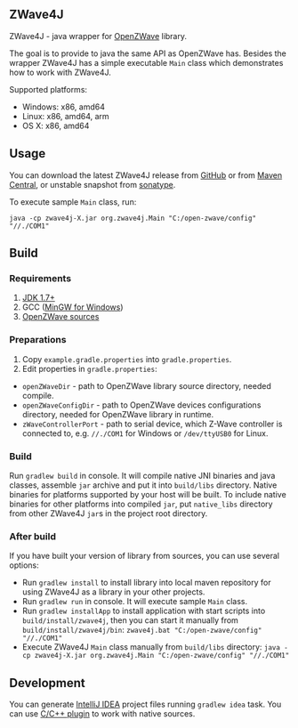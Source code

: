 ## ZWave4J
ZWave4J - java wrapper for [OpenZWave](https://code.google.com/p/open-zwave) library.

The goal is to provide to java the same API as OpenZWave has.
Besides the wrapper ZWave4J has a simple executable `Main` class which demonstrates how to work with ZWave4J.

Supported platforms:

* Windows: x86, amd64
* Linux: x86, amd64, arm
* OS X: x86, amd64

## Usage

You can download the latest ZWave4J release from [GitHub](https://github.com/zgmnkv/zwave4j/releases) or from [Maven Central](http://search.maven.org/#search%7Cga%7C1%7Ca%3A%22zwave4j%22),
or unstable snapshot from [sonatype](https://oss.sonatype.org/content/repositories/snapshots/com/github/zgmnkv/zwave4j/).

To execute sample `Main` class, run:

```java -cp zwave4j-X.jar org.zwave4j.Main "C:/open-zwave/config" "//./COM1"```

## Build

### Requirements

1. [JDK 1.7+](http://www.oracle.com/technetwork/java/javase/downloads/index.html)
2. GCC ([MinGW for Windows](http://sourceforge.net/projects/mingwbuilds/))
3. [OpenZWave sources](https://code.google.com/p/open-zwave)

### Preparations

1. Copy `example.gradle.properties` into `gradle.properties`.
2. Edit properties in `gradle.properties`:
  * `openZWaveDir` - path to OpenZWave library source directory, needed compile.
  * `openZWaveConfigDir` - path to OpenZWave devices configurations directory, needed for OpenZWave library in runtime.
  * `zWaveControllerPort` - path to serial device, which Z-Wave controller is connected to, e.g. `//./COM1` for Windows or `/dev/ttyUSB0` for Linux.

### Build

Run `gradlew build` in console. It will compile native JNI binaries and java classes, assemble `jar` archive and put it into `build/libs` directory.
Native binaries for platforms supported by your host will be built.
To include native binaries for other platforms into compiled `jar`, put `native_libs` directory from other ZWave4J `jar`s in the project root directory.

### After build

If you have built your version of library from sources, you can use several options:

* Run `gradlew install` to install library into local maven repository for using ZWave4J as a library in your other projects.
* Run `gradlew run` in console. It will execute sample `Main` class.
* Run `gradlew installApp` to install application with start scripts into `build/install/zwave4j`, then you can start it manually from `build/install/zwave4j/bin`:
  ```zwave4j.bat "C:/open-zwave/config" "//./COM1"```
* Execute ZWave4J `Main` class manually from `build/libs` directory:
  ```java -cp zwave4j-X.jar org.zwave4j.Main "C:/open-zwave/config" "//./COM1"```

## Development

You can generate [IntelliJ IDEA](http://www.jetbrains.com/idea/) project files running `gradlew idea` task.
You can use [C/C++ plugin](http://plugins.jetbrains.com/plugin/?id=1373) to work with native sources.
